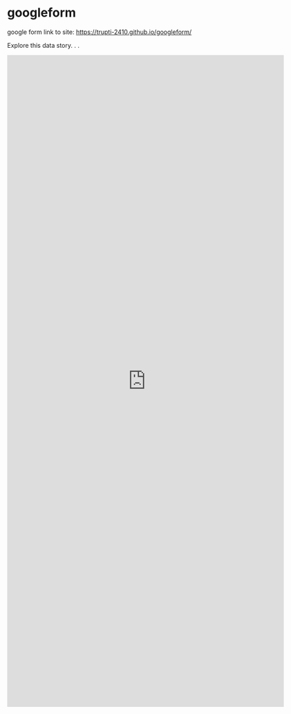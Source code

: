 # googleform
google form
link to site: https://trupti-2410.github.io/googleform/


Explore this data story. . .
<iframe src="https://docs.google.com/forms/d/e/1FAIpQLSfNOpFhWTBoINvukIJCYrJ37xWviJAza-6T52VTxrmNV4FXbw/viewform?embedded=true" width="640" height="1506" frameborder="0" marginheight="0" marginwidth="0">Loading…</iframe>





